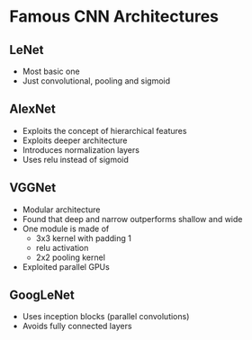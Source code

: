 # Famous CNN Architectures

## LeNet

- Most basic one
- Just convolutional, pooling and sigmoid

## AlexNet

- Exploits the concept of hierarchical features
- Exploits deeper architecture
- Introduces normalization layers
- Uses relu instead of sigmoid

## VGGNet

- Modular architecture
- Found that deep and narrow outperforms shallow and wide
- One module is made of
  - 3x3 kernel with padding 1
  - relu activation
  - 2x2 pooling kernel
- Exploited parallel GPUs

## GoogLeNet

- Uses inception blocks (parallel convolutions)
- Avoids fully connected layers


